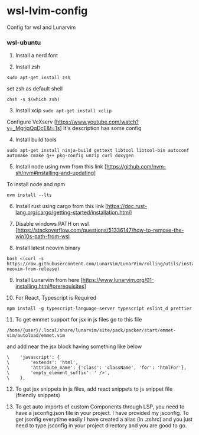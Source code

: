 # wsl-lvim-config
Config for wsl and Lunarvim

### wsl-ubuntu

1. Install a nerd font

2. Install zsh

```sudo apt-get install zsh ```

set zsh as default shell 

```chsh -s $(which zsh)```

3. Install xcip ``` sudo apt-get install xclip ```

Configure VcXserv [https://www.youtube.com/watch?v=_MgrjgQqDcE&t=1s] 
It's description has some config 

4. Install build tools

```
sudo apt-get install ninja-build gettext libtool libtool-bin autoconf automake cmake g++ pkg-config unzip curl doxygen
```

5. Install node using nvm from this link
[https://github.com/nvm-sh/nvm#installing-and-updating] 

To install node and npm 

```
nvm install --lts
```

6. Install rust using cargo from this link 
[https://doc.rust-lang.org/cargo/getting-started/installation.html]

7. Disable windows PATH on wsl [https://stackoverflow.com/questions/51336147/how-to-remove-the-win10s-path-from-wsl

8. Install latest neovim binary 

```
bash <(curl -s https://raw.githubusercontent.com/LunarVim/LunarVim/rolling/utils/installer/install-neovim-from-release)
```

9. Install Lunarvim from here [https://www.lunarvim.org/01-installing.html#prerequisites]

10. For React, Typescript is Required 

```npm install -g typescript-language-server typescript eslint_d prettier```

11. To get emmet support for jsx in js files go to this file

``` /home/{user}/.local/share/lunarvim/site/pack/packer/start/emmet-vim/autoload/emmet.vim ```

and add near the jsx block having something like below

```
\    'javascript': {
\        'extends': 'html',
\        'attribute_name': {'class': 'className', 'for': 'htmlFor'},
\        'empty_element_suffix': ' />',
\    },
```

12. To get jsx snippets in js files, add react snippets to js snippet file (friendly snippets)

13. To get auto imports of custom Components through LSP, you need to have a jsconfig.json file in your project. I have provided my jsconfig. To get jsonfig everytime easily I have created a alias (in .zshrc) and you just need to type jsconfig in your project directory and you are good to go.


